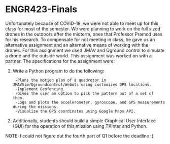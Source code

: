 # ENGR423-Finals

Unfortunately because of COVID-19, we were not able to meet up for this class for most of the semester. 
We were planning to work on the full sized drones in the outdoors after the midterm, ones that Professor Pramod uses for his research.
To compensate for not meeting in class, he gave us an alternative assignment and an alternative means of working with the drones.
For this assignment we used JMAV and Qground control to simulate a drone and the outside world. This assignment was worked on with a partner.
The specifications for the assignment were:

1. Write a Python program to do the following:

        -Plans the motion plan of a quadrotor in JMAVSim/Qgroundcontrol/Webots using customized GPS locations.
        -Implement Geofencing. 
        -Gives the user an option to pick the pattern out of a set of them.
        -Logs and plots the accelerometer, gyroscope, and GPS measurements during the missions.
        -Visualize the GPS coordinates using Google Maps API.

 2. Additionally, students should build a simple Graphical User Interface (GUI) for the operation of this mission using TKinter and Python.
 
 
 NOTE: I could not figure out the fourth part of Q1 before the deadline :( 
